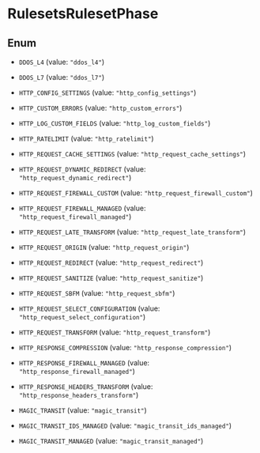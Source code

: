 

# RulesetsRulesetPhase

## Enum


* `DDOS_L4` (value: `"ddos_l4"`)

* `DDOS_L7` (value: `"ddos_l7"`)

* `HTTP_CONFIG_SETTINGS` (value: `"http_config_settings"`)

* `HTTP_CUSTOM_ERRORS` (value: `"http_custom_errors"`)

* `HTTP_LOG_CUSTOM_FIELDS` (value: `"http_log_custom_fields"`)

* `HTTP_RATELIMIT` (value: `"http_ratelimit"`)

* `HTTP_REQUEST_CACHE_SETTINGS` (value: `"http_request_cache_settings"`)

* `HTTP_REQUEST_DYNAMIC_REDIRECT` (value: `"http_request_dynamic_redirect"`)

* `HTTP_REQUEST_FIREWALL_CUSTOM` (value: `"http_request_firewall_custom"`)

* `HTTP_REQUEST_FIREWALL_MANAGED` (value: `"http_request_firewall_managed"`)

* `HTTP_REQUEST_LATE_TRANSFORM` (value: `"http_request_late_transform"`)

* `HTTP_REQUEST_ORIGIN` (value: `"http_request_origin"`)

* `HTTP_REQUEST_REDIRECT` (value: `"http_request_redirect"`)

* `HTTP_REQUEST_SANITIZE` (value: `"http_request_sanitize"`)

* `HTTP_REQUEST_SBFM` (value: `"http_request_sbfm"`)

* `HTTP_REQUEST_SELECT_CONFIGURATION` (value: `"http_request_select_configuration"`)

* `HTTP_REQUEST_TRANSFORM` (value: `"http_request_transform"`)

* `HTTP_RESPONSE_COMPRESSION` (value: `"http_response_compression"`)

* `HTTP_RESPONSE_FIREWALL_MANAGED` (value: `"http_response_firewall_managed"`)

* `HTTP_RESPONSE_HEADERS_TRANSFORM` (value: `"http_response_headers_transform"`)

* `MAGIC_TRANSIT` (value: `"magic_transit"`)

* `MAGIC_TRANSIT_IDS_MANAGED` (value: `"magic_transit_ids_managed"`)

* `MAGIC_TRANSIT_MANAGED` (value: `"magic_transit_managed"`)



